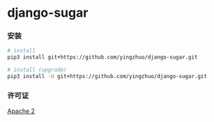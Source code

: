 # django-sugar

### 安装

```sh
# install
pip3 install git+https://github.com/yingzhuo/django-sugar.git

# install (upgrade)
pip3 install -U git+https://github.com/yingzhuo/django-sugar.git
```

### 许可证

[Apache 2](./LICENSE)
